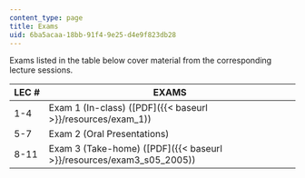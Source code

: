 ```yaml
---
content_type: page
title: Exams
uid: 6ba5acaa-18bb-91f4-9e25-d4e9f823db28
---
```


Exams listed in the table below cover material from the corresponding lecture sessions.

| LEC # | EXAMS |
| --- | --- |
| 1-4 | Exam 1 (In-class) ([PDF]({{< baseurl >}}/resources/exam_1)) |
| 5-7 | Exam 2 (Oral Presentations) |
| 8-11 | Exam 3 (Take-home) ([PDF]({{< baseurl >}}/resources/exam3_s05_2005))